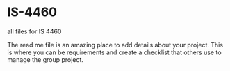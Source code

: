 # IS-4460
all files for IS 4460

The read me file is an amazing place to add details about your project. This is where you can be requirements and create a checklist that others use to manage the group project.
